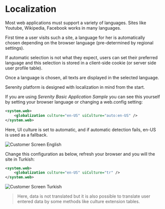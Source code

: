 # Localization

Most web applications must support a variety of languages. Sites like Youtube, Wikipedia, Facebook works in many languages.

First time a user visits such a site, a language for her is automatically chosen depending on the browser language (pre-determined by regional settings).

If automatic selection is not what they expect, users can set their preferred language and this selection is stored in a client-side cookie (or server side user profile table).

Once a language is chosen, all texts are displayed in the selected language.

Serenity platform is designed with localization in mind from the start.

If you are using *Serenity Basic Application Sample* you can see this yourself by setting your browser language or changing a web.config setting:

```xml
<system.web>
    <globalization culture="en-US" uiCulture="auto:en-US" />
</system.web>
```

Here, UI culture is set to automatic, and if automatic detection fails, en-US is used as a fallback.

![Customer Screen English](https://raw.githubusercontent.com/volkanceylan/SerenityGuide/master/localization/img/localization_customer_english.png?v1)

Change this configuration as below, refresh your browser and you will the site in Turkish:

```xml
<system.web>
    <globalization culture="en-US" uiCulture="tr" />
</system.web>
```

![Customer Screen Turkish](https://raw.githubusercontent.com/volkanceylan/SerenityGuide/master/localization/img/localization_customer_turkish.png?v1)

> Here, data is not translated but it is also possible to translate user entered data by some methods like culture extension tables.
